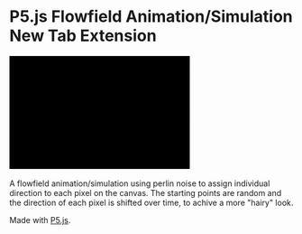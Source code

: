 # P5.js Flowfield Animation/Simulation New Tab Extension

![Flowfield animation demo](demo.gif)

A flowfield animation/simulation using perlin noise to assign individual direction to each pixel on the canvas.
The starting points are random and the direction of each pixel is shifted over time, to achive a more "hairy" look.

Made with [P5.js](https://p5js.org/).



